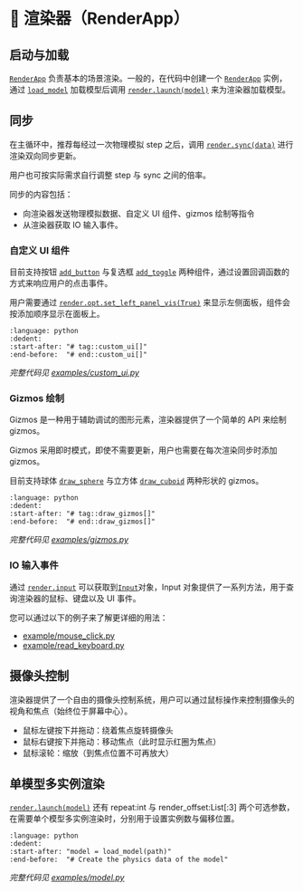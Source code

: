 # 🎨 渲染器（RenderApp）

## 启动与加载

[`RenderApp`] 负责基本的场景渲染。一般的，在代码中创建一个 [`RenderApp`] 实例，通过 [`load_model`] 加载模型后调用 [`render.launch(model)`] 来为渲染器加载模型。

## 同步

在主循环中，推荐每经过一次物理模拟 step 之后，调用 [`render.sync(data)`] 进行渲染双向同步更新。

用户也可按实际需求自行调整 step 与 sync 之间的倍率。

同步的内容包括：

-   向渲染器发送物理模拟数据、自定义 UI 组件、gizmos 绘制等指令
-   从渲染器获取 IO 输入事件。

### 自定义 UI 组件

目前支持按钮 [`add_button`] 与复选框 [`add_toggle`] 两种组件，通过设置回调函数的方式来响应用户的点击事件。

用户需要通过 [`render.opt.set_left_panel_vis(True)`] 来显示左侧面板，组件会按添加顺序显示在面板上。

```{literalinclude} ../../../../../examples/custom_ui.py
:language: python
:dedent:
:start-after: "# tag::custom_ui[]"
:end-before:  "# end::custom_ui[]"
```

_完整代码见 [examples/custom_ui.py](../../../../../examples/custom_ui.py)_

### Gizmos 绘制

Gizmos 是一种用于辅助调试的图形元素，渲染器提供了一个简单的 API 来绘制 gizmos。

Gizmos 采用即时模式，即使不需要更新，用户也需要在每次渲染同步时添加 gizmos。

目前支持球体 [`draw_sphere`] 与立方体 [`draw_cuboid`] 两种形状的 gizmos。

```{literalinclude} ../../../../../examples/gizmos.py
:language: python
:dedent:
:start-after: "# tag::draw_gizmos[]"
:end-before:  "# end::draw_gizmos[]"
```

_完整代码见 [examples/gizmos.py](../../../../../examples/gizmos.py)_

### IO 输入事件

通过 [`render.input`] 可以获取到[`Input`]对象，Input 对象提供了一系列方法，用于查询渲染器的鼠标、键盘以及 UI 事件。

您可以通过以下的例子来了解更详细的用法：

-   [example/mouse_click.py](../../../../../examples/mouse_click.py)
-   [example/read_keyboard.py](../../../../../examples/read_keyboard.py)

## 摄像头控制

渲染器提供了一个自由的摄像头控制系统，用户可以通过鼠标操作来控制摄像头的视角和焦点（始终位于屏幕中心）。

-   鼠标左键按下并拖动：绕着焦点旋转摄像头
-   鼠标右键按下并拖动：移动焦点（此时显示红圈为焦点）
-   鼠标滚轮：缩放（到焦点位置不可再放大）

## 单模型多实例渲染

[`render.launch(model)`] 还有 repeat:int 与 render_offset:List[:3] 两个可选参数，在需要单个模型多实例渲染时，分别用于设置实例数与偏移位置。

```{literalinclude} ../../../../../examples/model.py
:language: python
:dedent:
:start-after: "model = load_model(path)"
:end-before:  "# Create the physics data of the model"
```

_完整代码见 [examples/model.py](../../../../../examples/model.py)_

[`RenderApp`]: motrixsim.render.RenderApp
[`load_model`]: motrixsim.load_model
[`render.launch(model)`]: motrixsim.render.RenderApp.launch
[`render.sync(data)`]: motrixsim.render.RenderApp.sync
[`render.input`]: motrixsim.render.RenderApp.input
[`Input`]: motrixsim.render.Input
[`render.opt.set_left_panel_vis(True)`]: motrixsim.render.RenderOpt.set_left_panel_vis
[`add_button`]: motrixsim.render.RenderUI.add_button
[`add_toggle`]: motrixsim.render.RenderUI.add_toggle
[`draw_sphere`]: motrixsim.render.RenderGizmos.draw_sphere
[`draw_cuboid`]: motrixsim.render.RenderGizmos.draw_cuboid
